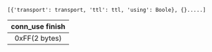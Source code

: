 `[{'transport': transport, 'ttl': ttl, 'using': Boole}, {}.....]`

|conn_use finish|
|:-:|
|0xFF(2 bytes)|

